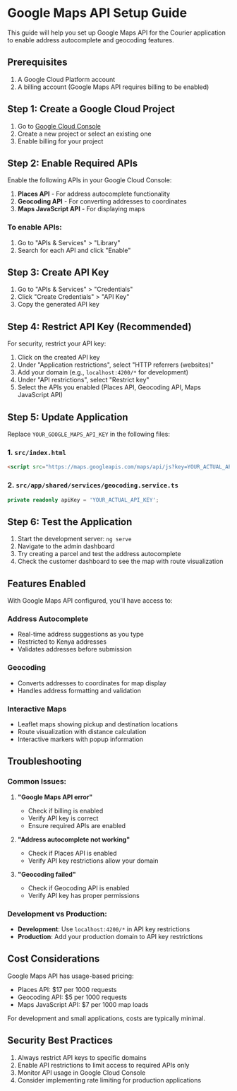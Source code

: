 # Google Maps API Setup Guide

This guide will help you set up Google Maps API for the Courier application to enable address autocomplete and geocoding features.

## Prerequisites

1. A Google Cloud Platform account
2. A billing account (Google Maps API requires billing to be enabled)

## Step 1: Create a Google Cloud Project

1. Go to [Google Cloud Console](https://console.cloud.google.com/)
2. Create a new project or select an existing one
3. Enable billing for your project

## Step 2: Enable Required APIs

Enable the following APIs in your Google Cloud Console:

1. **Places API** - For address autocomplete functionality
2. **Geocoding API** - For converting addresses to coordinates
3. **Maps JavaScript API** - For displaying maps

### To enable APIs:
1. Go to "APIs & Services" > "Library"
2. Search for each API and click "Enable"

## Step 3: Create API Key

1. Go to "APIs & Services" > "Credentials"
2. Click "Create Credentials" > "API Key"
3. Copy the generated API key

## Step 4: Restrict API Key (Recommended)

For security, restrict your API key:

1. Click on the created API key
2. Under "Application restrictions", select "HTTP referrers (websites)"
3. Add your domain (e.g., `localhost:4200/*` for development)
4. Under "API restrictions", select "Restrict key"
5. Select the APIs you enabled (Places API, Geocoding API, Maps JavaScript API)

## Step 5: Update Application

Replace `YOUR_GOOGLE_MAPS_API_KEY` in the following files:

### 1. `src/index.html`
```html
<script src="https://maps.googleapis.com/maps/api/js?key=YOUR_ACTUAL_API_KEY&libraries=places"></script>
```

### 2. `src/app/shared/services/geocoding.service.ts`
```typescript
private readonly apiKey = 'YOUR_ACTUAL_API_KEY';
```

## Step 6: Test the Application

1. Start the development server: `ng serve`
2. Navigate to the admin dashboard
3. Try creating a parcel and test the address autocomplete
4. Check the customer dashboard to see the map with route visualization

## Features Enabled

With Google Maps API configured, you'll have access to:

### Address Autocomplete
- Real-time address suggestions as you type
- Restricted to Kenya addresses
- Validates addresses before submission

### Geocoding
- Converts addresses to coordinates for map display
- Handles address formatting and validation

### Interactive Maps
- Leaflet maps showing pickup and destination locations
- Route visualization with distance calculation
- Interactive markers with popup information

## Troubleshooting

### Common Issues:

1. **"Google Maps API error"**
   - Check if billing is enabled
   - Verify API key is correct
   - Ensure required APIs are enabled

2. **"Address autocomplete not working"**
   - Check if Places API is enabled
   - Verify API key restrictions allow your domain

3. **"Geocoding failed"**
   - Check if Geocoding API is enabled
   - Verify API key has proper permissions

### Development vs Production:

- **Development**: Use `localhost:4200/*` in API key restrictions
- **Production**: Add your production domain to API key restrictions

## Cost Considerations

Google Maps API has usage-based pricing:
- Places API: $17 per 1000 requests
- Geocoding API: $5 per 1000 requests
- Maps JavaScript API: $7 per 1000 map loads

For development and small applications, costs are typically minimal.

## Security Best Practices

1. Always restrict API keys to specific domains
2. Enable API restrictions to limit access to required APIs only
3. Monitor API usage in Google Cloud Console
4. Consider implementing rate limiting for production applications 